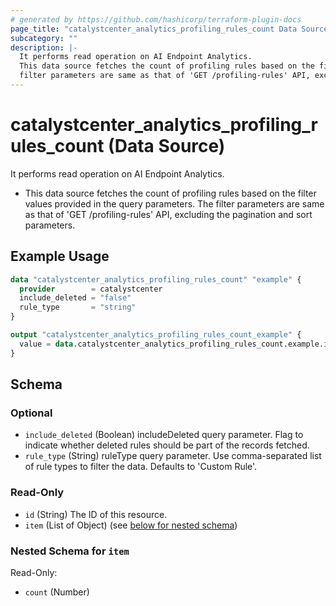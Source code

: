 ```yaml
---
# generated by https://github.com/hashicorp/terraform-plugin-docs
page_title: "catalystcenter_analytics_profiling_rules_count Data Source - terraform-provider-catalystcenter"
subcategory: ""
description: |-
  It performs read operation on AI Endpoint Analytics.
  This data source fetches the count of profiling rules based on the filter values provided in the query parameters. The
  filter parameters are same as that of 'GET /profiling-rules' API, excluding the pagination and sort parameters.
---
```


# catalystcenter_analytics_profiling_rules_count (Data Source)

It performs read operation on AI Endpoint Analytics.

- This data source fetches the count of profiling rules based on the filter values provided in the query parameters. The
filter parameters are same as that of 'GET /profiling-rules' API, excluding the pagination and sort parameters.

## Example Usage

```terraform
data "catalystcenter_analytics_profiling_rules_count" "example" {
  provider        = catalystcenter
  include_deleted = "false"
  rule_type       = "string"
}

output "catalystcenter_analytics_profiling_rules_count_example" {
  value = data.catalystcenter_analytics_profiling_rules_count.example.item
}
```

<!-- schema generated by tfplugindocs -->
## Schema

### Optional

- `include_deleted` (Boolean) includeDeleted query parameter. Flag to indicate whether deleted rules should be part of the records fetched.
- `rule_type` (String) ruleType query parameter. Use comma-separated list of rule types to filter the data. Defaults to 'Custom Rule'.

### Read-Only

- `id` (String) The ID of this resource.
- `item` (List of Object) (see [below for nested schema](#nestedatt--item))

<a id="nestedatt--item"></a>
### Nested Schema for `item`

Read-Only:

- `count` (Number)
